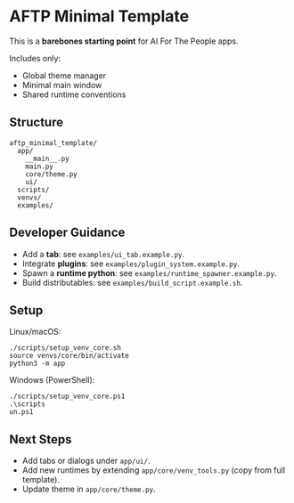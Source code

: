 # AFTP Minimal Template

This is a **barebones starting point** for AI For The People apps.  

Includes only:
- Global theme manager
- Minimal main window
- Shared runtime conventions

## Structure

```
aftp_minimal_template/
  app/
    __main__.py
    main.py
    core/theme.py
    ui/
  scripts/
  venvs/
  examples/
```

## Developer Guidance

- Add a **tab**: see `examples/ui_tab.example.py`.
- Integrate **plugins**: see `examples/plugin_system.example.py`.
- Spawn a **runtime python**: see `examples/runtime_spawner.example.py`.
- Build distributables: see `examples/build_script.example.sh`.

## Setup

Linux/macOS:
```
./scripts/setup_venv_core.sh
source venvs/core/bin/activate
python3 -m app
```

Windows (PowerShell):
```
./scripts/setup_venv_core.ps1
.\scriptsun.ps1
```

## Next Steps

- Add tabs or dialogs under `app/ui/`.
- Add new runtimes by extending `app/core/venv_tools.py` (copy from full template).
- Update theme in `app/core/theme.py`.

